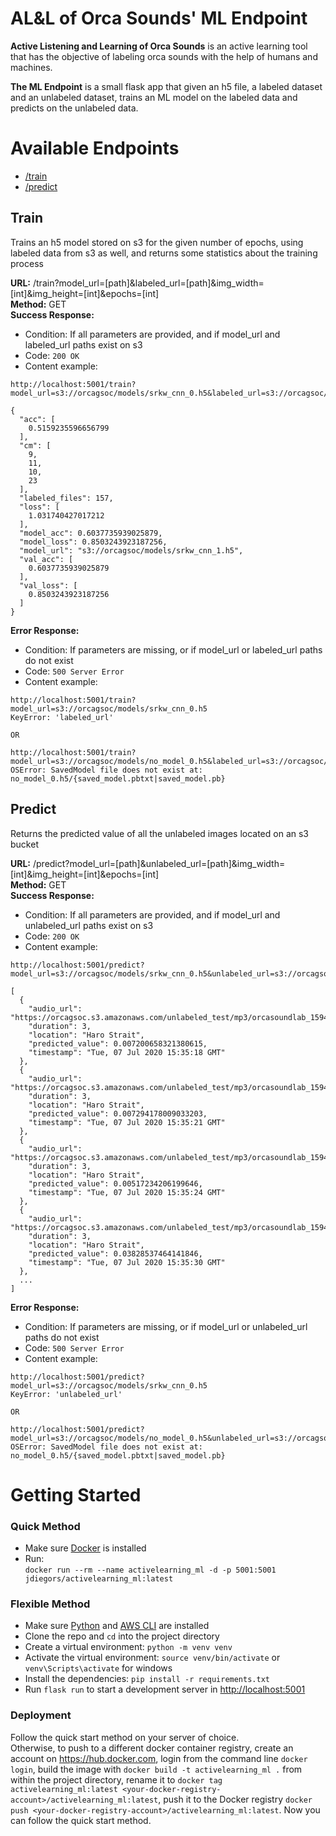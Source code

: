 # AL&L of Orca Sounds' ML Endpoint

**Active Listening and Learning of Orca Sounds** is an active learning tool that has the objective of labeling orca sounds with the help of humans and machines.

**The ML Endpoint** is a small flask app that given an h5 file, a labeled dataset and an unlabeled dataset, trains an ML model on the labeled data and predicts on the unlabeled data.

# Available Endpoints

-   [/train](#train)
-   [/predict](#predict)

## Train

Trains an h5 model stored on s3 for the given number of epochs, using labeled data from s3 as well, and returns some statistics about the training process

**URL:** /train?model_url=[path]&labeled_url=[path]&img_width=[int]&img_height=[int]&epochs=[int]  
**Method:** GET  
**Success Response:**

-   Condition: If all parameters are provided, and if model_url and labeled_url paths exist on s3
-   Code: `200 OK`
-   Content example:

```
http://localhost:5001/train?model_url=s3://orcagsoc/models/srkw_cnn_0.h5&labeled_url=s3://orcagsoc/labeled_test/&img_width=607&img_height=617&epochs=1

{
  "acc": [
    0.5159235596656799
  ],
  "cm": [
    9,
    11,
    10,
    23
  ],
  "labeled_files": 157,
  "loss": [
    1.031740427017212
  ],
  "model_acc": 0.6037735939025879,
  "model_loss": 0.8503243923187256,
  "model_url": "s3://orcagsoc/models/srkw_cnn_1.h5",
  "val_acc": [
    0.6037735939025879
  ],
  "val_loss": [
    0.8503243923187256
  ]
}
```

**Error Response:**

-   Condition: If parameters are missing, or if model_url or labeled_url paths do not exist
-   Code: `500 Server Error`
-   Content example:

```
http://localhost:5001/train?model_url=s3://orcagsoc/models/srkw_cnn_0.h5
KeyError: 'labeled_url'

OR

http://localhost:5001/train?model_url=s3://orcagsoc/models/no_model_0.h5&labeled_url=s3://orcagsoc/labeled_test/&img_width=607&img_height=617&epochs=1
OSError: SavedModel file does not exist at: no_model_0.h5/{saved_model.pbtxt|saved_model.pb}
```

## Predict

Returns the predicted value of all the unlabeled images located on an s3 bucket

**URL:** /predict?model_url=[path]&unlabeled_url=[path]&img_width=[int]&img_height=[int]&epochs=[int]  
**Method:** GET  
**Success Response:**

-   Condition: If all parameters are provided, and if model_url and unlabeled_url paths exist on s3
-   Code: `200 OK`
-   Content example:

```
http://localhost:5001/predict?model_url=s3://orcagsoc/models/srkw_cnn_0.h5&unlabeled_url=s3://orcagsoc/unlabeled_test/&img_width=607&img_height=617

[
  {
    "audio_url": "https://orcagsoc.s3.amazonaws.com/unlabeled_test/mp3/orcasoundlab_1594154118.mp3",
    "duration": 3,
    "location": "Haro Strait",
    "predicted_value": 0.007200658321380615,
    "timestamp": "Tue, 07 Jul 2020 15:35:18 GMT"
  },
  {
    "audio_url": "https://orcagsoc.s3.amazonaws.com/unlabeled_test/mp3/orcasoundlab_1594154121.mp3",
    "duration": 3,
    "location": "Haro Strait",
    "predicted_value": 0.007294178009033203,
    "timestamp": "Tue, 07 Jul 2020 15:35:21 GMT"
  },
  {
    "audio_url": "https://orcagsoc.s3.amazonaws.com/unlabeled_test/mp3/orcasoundlab_1594154124.mp3",
    "duration": 3,
    "location": "Haro Strait",
    "predicted_value": 0.00517234206199646,
    "timestamp": "Tue, 07 Jul 2020 15:35:24 GMT"
  },
  {
    "audio_url": "https://orcagsoc.s3.amazonaws.com/unlabeled_test/mp3/orcasoundlab_1594154130.mp3",
    "duration": 3,
    "location": "Haro Strait",
    "predicted_value": 0.03828537464141846,
    "timestamp": "Tue, 07 Jul 2020 15:35:30 GMT"
  },
  ...
]
```

**Error Response:**

-   Condition: If parameters are missing, or if model_url or unlabeled_url paths do not exist
-   Code: `500 Server Error`
-   Content example:

```
http://localhost:5001/predict?model_url=s3://orcagsoc/models/srkw_cnn_0.h5
KeyError: 'unlabeled_url'

OR

http://localhost:5001/predict?model_url=s3://orcagsoc/models/no_model_0.h5&unlabeled_url=s3://orcagsoc/unlabeled_test/&img_width=607&img_height=617
OSError: SavedModel file does not exist at: no_model_0.h5/{saved_model.pbtxt|saved_model.pb}
```

# Getting Started

### Quick Method

-   Make sure [Docker](https://www.docker.com/) is installed
-   Run:  
    `docker run --rm --name activelearning_ml -d -p 5001:5001 jdiegors/activelearning_ml:latest`

### Flexible Method

-   Make sure [Python](https://www.python.org/) and [AWS CLI](https://aws.amazon.com/cli/) are installed
-   Clone the repo and `cd` into the project directory
-   Create a virtual environment: `python -m venv venv`
-   Activate the virtual environment: `source venv/bin/activate` or `venv\Scripts\activate` for windows
-   Install the dependencies: `pip install -r requirements.txt`
-   Run `flask run` to start a development server in [http://localhost:5001](http://localhost:5001)

### Deployment

Follow the quick start method on your server of choice.  
Otherwise, to push to a different docker container registry, create an account on https://hub.docker.com, login from the command line `docker login`, build the image with `docker build -t activelearning_ml .` from within the project directory, rename it to `docker tag activelearning_ml:latest <your-docker-registry-account>/activelearning_ml:latest`, push it to the Docker registry `docker push <your-docker-registry-account>/activelearning_ml:latest`. Now you can follow the quick start method.
